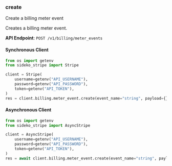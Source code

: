 
### create <a name="create"></a>
Create a billing meter event

<p>Creates a billing meter event.</p>

**API Endpoint**: `POST /v1/billing/meter_events`

#### Synchronous Client

```python
from os import getenv
from sideko_stripe import Stripe

client = Stripe(
    username=getenv("API_USERNAME"),
    password=getenv("API_PASSWORD"),
    token=getenv("API_TOKEN"),
)
res = client.billing.meter_event.create(event_name="string", payload={})
```

#### Asynchronous Client

```python
from os import getenv
from sideko_stripe import AsyncStripe

client = AsyncStripe(
    username=getenv("API_USERNAME"),
    password=getenv("API_PASSWORD"),
    token=getenv("API_TOKEN"),
)
res = await client.billing.meter_event.create(event_name="string", payload={})
```

